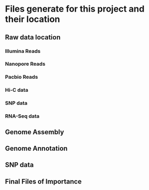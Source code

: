 # Files generate for this project and their location


## Raw data location

### Illumina Reads

### Nanopore Reads

### Pacbio Reads

### Hi-C data

### SNP data

### RNA-Seq data

## Genome Assembly

## Genome Annotation

## SNP data



## Final Files of Importance
